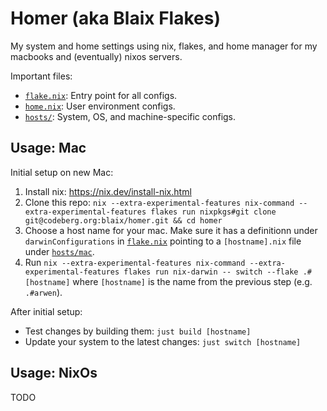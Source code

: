 # Homer (aka Blaix Flakes)

My system and home settings using nix, flakes, and home manager for my macbooks and (eventually) nixos servers.

Important files:

* [`flake.nix`](/flake.nix): Entry point for all configs.
* [`home.nix`](/home.nix): User environment configs.
* [`hosts/`](/hosts): System, OS, and machine-specific configs.

## Usage: Mac

Initial setup on new Mac:

1. Install nix: https://nix.dev/install-nix.html
2. Clone this repo: `nix --extra-experimental-features nix-command --extra-experimental-features flakes run nixpkgs#git clone git@codeberg.org:blaix/homer.git && cd homer`
3. Choose a host name for your mac.
   Make sure it has a definitionn under `darwinConfigurations` in [`flake.nix`](/flake.nix) pointing to a `[hostname].nix` file under [`hosts/mac`](/hosts/mac).
4. Run `nix --extra-experimental-features nix-command --extra-experimental-features flakes run nix-darwin -- switch --flake .#[hostname]` where `[hostname]` is the name from the previous step (e.g. `.#arwen`).

After initial setup:

* Test changes by building them: `just build [hostname]`
* Update your system to the latest changes: `just switch [hostname]`

## Usage: NixOs

TODO
